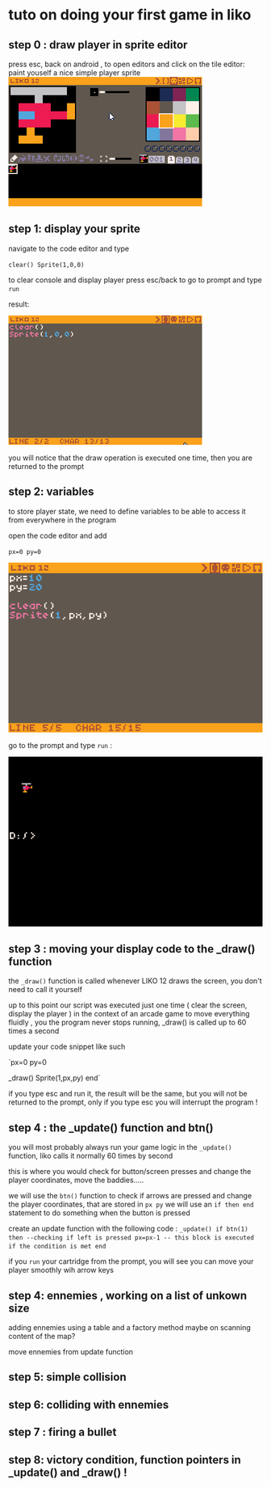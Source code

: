 # tuto on doing your first game in liko

## step 0 : draw player in sprite editor

press esc, back on android , to open editors and click on the tile editor:
paint youself a nice simple player sprite
![](1_paint_ply.gif)

## step 1: display your sprite 

navigate to the code editor and type

`clear()
Sprite(1,0,0)`

to clear console and display player
press esc/back to go to prompt and type
`run`

result:

![](2_cleardisp.gif)

you will notice that the draw operation is executed one time,
then you are returned to the prompt 

## step 2: variables 

to store player state, we need to define variables
to be able to access it from everywhere in the program

open the code editor and add 

`px=0
py=0`

![](3_variables.png)

go to the prompt and type `run` :

![](4_result.png)
 
## step 3 : moving your display code to the _draw() function

the `_draw()` function is called whenever LIKO 12 draws the screen,
you don't need to call it yourself

up to this point our script was executed just one time ( clear the screen, display the player )
in the context of an arcade game to move everything fluidly , you the program never stops running,
_draw() is called up to 60 times a second

update your code snippet like such

`px=0
py=0

_draw()
 Sprite(1,px,py)
end`
 
if you type esc and run it, the result will be the same, but you will not be returned to the prompt,
only if you type esc you will interrupt the program !

## step 4 : the _update() function and btn()

you will most probably always run your game logic in the `_update()` function,
liko calls it normally 60 times by second

this is where you would check for button/screen presses and change the player coordinates,
move the baddies.....

we will use the `btn()` function to check if arrows are pressed and change the player coordinates,
that are stored in 
`px
py`
we will use an ` if then end ` statement to do something when the button is pressed


create an update function with the following code :
`_update()
 if btn(1) then --checking if left is pressed
  px=px-1 -- this block is executed if the condition is met
 end`

if you `run` your cartridge from the prompt,
you will see you can move your player smoothly wih arrow keys

## step 4: ennemies , working on a list of unkown size
adding ennemies using a table and a factory method
maybe on scanning content of the map?

move ennemies from update function

## step 5: simple collision

## step 6: colliding with ennemies

## step 7 : firing a bullet

## step 8: victory condition, function pointers in _update() and _draw() !
